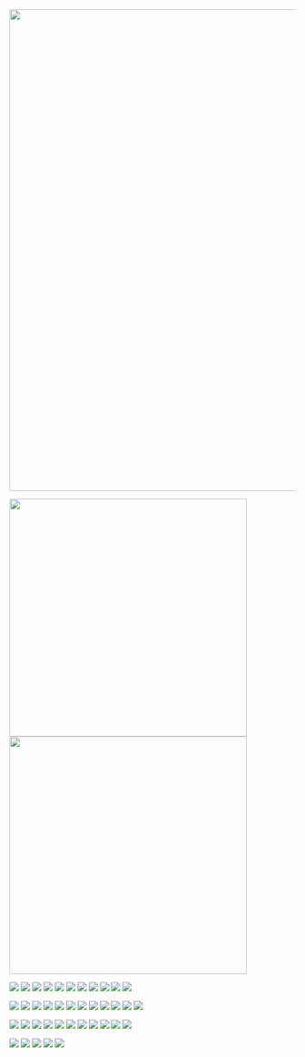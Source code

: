<img src="http://github-profile-summary-cards.vercel.app/api/cards/profile-details?username=nishiumidaina&theme=radical" width="847">
<p>
  <img src="http://github-profile-summary-cards.vercel.app/api/cards/most-commit-language?username=nishiumidaina&theme=radical" width="418">
  <img src="http://github-profile-summary-cards.vercel.app/api/cards/productive-time?username=nishiumidaina&theme=radical&utcOffset=8" width="418">
</p>
<p>
  <img src="https://img.shields.io/badge/-Nuxt.js-00C58E.svg?logo=nuxt.js&style=plastic">
  <img src="https://img.shields.io/badge/-Vue.js-4FC08D.svg?logo=vue.js&style=plastic">
  <img src="https://img.shields.io/badge/-Node.js-339933.svg?logo=node.js&style=plastic">
  <img src="https://img.shields.io/badge/-Jquery-0769AD.svg?logo=jquery&style=plastic">
  <img src="https://img.shields.io/badge/-Laravel-E74430.svg?logo=laravel&style=plastic">
  <img src="https://img.shields.io/badge/-Django-008080.svg?logo=django&style=plastic">
  <img src="https://img.shields.io/badge/-FastAPI-66cdaa.svg?logo=&style=plastic">
  <img src="https://img.shields.io/badge/-Flask-000000.svg?logo=flask&style=plastic">
  <img src="https://img.shields.io/badge/-Unity-000000.svg?logo=unity&style=plastic">
  <img src="https://img.shields.io/badge/-Android%20Studio-00bfff.svg?logo=android&style=plastic">
  <img src="https://img.shields.io/badge/-Bootstrap-563D7C.svg?logo=bootstrap&style=plastic">
</p>
<p>
  <img src="https://img.shields.io/badge/-JavaScript-F7DF1E.svg?logo=javascript&style=plastic">
  <img src="https://img.shields.io/badge/-TypeScript-007ACC.svg?logo=typescript&style=plastic">
  <img src="https://img.shields.io/badge/-PHP-777BB4.svg?logo=php&style=plastic">
  <img src="https://img.shields.io/badge/-Python-3776AB.svg?logo=python&style=plastic">
  <img src="https://img.shields.io/badge/-Cashapp-00C244.svg?logo=cashapp&style=plastic">
  <img src="https://img.shields.io/badge/-Java-007396.svg?logo=java&style=plastic">
  <img src="https://img.shields.io/badge/-Kotlin-0095D5.svg?logo=kotlin&style=plastic">
  <img src="https://img.shields.io/badge/-Html5-E34F26.svg?logo=html5&style=plastic">
  <img src="https://img.shields.io/badge/-Sass-CC6699.svg?logo=sass&style=plastic">
  <img src="https://img.shields.io/badge/-Css3-1572B6.svg?logo=css3&style=plastic">
  <img src="https://img.shields.io/badge/-MySQL-4479A1.svg?logo=mysql&style=plastic">
  <img src="https://img.shields.io/badge/-PostgreSQL-336791.svg?logo=postgresql&style=plastic">
</p>
<p>
  <img src="https://img.shields.io/badge/-Amazon%20AWS-232F3E.svg?logo=amazon-aws&style=plastic">
  <img src="https://img.shields.io/badge/-Google%20GCP-4285F4.svg?logo=google-cloud&style=plastic">
  <img src="https://img.shields.io/badge/-Heroku-430098.svg?logo=heroku&style=plastic">
  <img src="https://img.shields.io/badge/-Linux-FCC624.svg?logo=linux&style=plastic">
  <img src="https://img.shields.io/badge/-Windows-0078D6.svg?logo=windows&style=plastic">
  <img src="https://img.shields.io/badge/-Docker-1488C6.svg?logo=docker&style=plastic">
  <img src="https://img.shields.io/badge/-Vagrant-1563FF.svg?logo=vagrant&style=plastic">
  <img src="https://img.shields.io/badge/-Jenkins-D24939.svg?logo=jenkins&style=plastic">
  <img src="https://img.shields.io/badge/-Postman-FF6C37.svg?logo=postman&style=plastic">
  <img src="https://img.shields.io/badge/-Github-181717.svg?logo=github&style=plastic">
  <img src="https://img.shields.io/badge/-Git-F05032.svg?logo=git&style=plastic">
</p>
<p>
  <img src="https://img.shields.io/badge/-CLIP%20STUDIO%20PAINT-808080.svg?logo=&style=plastic">
  <img src="https://img.shields.io/badge/-Adobe%20Photoshop-00C8FF.svg?logo=adobe-photoshop&style=plastic">
  <img src="https://img.shields.io/badge/-Adobe%20Lllustrator-FF7C00.svg?logo=adobe-illustrator&style=plastic">
  <img src="https://img.shields.io/badge/-Adobe%20Indesign-FD3F93.svg?logo=adobe-indesign&style=plastic">
  <img src="https://img.shields.io/badge/-Adobe%20xd-FF2BC2.svg?logo=adobe-XD&style=plastic">
</p>
<!--
**nishiumidaina/nishiumidaina** is a ✨ _special_ ✨ repository because its `README.md` (this file) appears on your GitHub profile.

Here are some ideas to get you started:

- 🔭 I’m currently working on ...
- 🌱 I’m currently learning ...
- 👯 I’m looking to collaborate on ...
- 🤔 I’m looking for help with ...
- 💬 Ask me about ...
- 📫 How to reach me: ...
- 😄 Pronouns: ...
- ⚡ Fun fact: ...
-->
